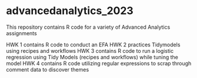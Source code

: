 # advancedanalytics_2023
This repository contains R code for a variety of Advanced Analytics assignments

HWK 1 contains R code to conduct an EFA
HWK 2 practices Tidymodels using recipes and workflows 
HWK 3 contains R code to run a logistic regression using Tidy Models (recipes and workflows) while tuning the model 
HWK 4 contains R code utilizing regular expressions to scrap through comment data to discover themes

